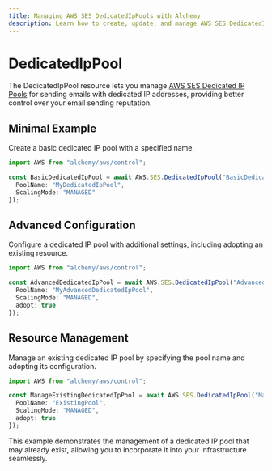 ```yaml
---
title: Managing AWS SES DedicatedIpPools with Alchemy
description: Learn how to create, update, and manage AWS SES DedicatedIpPools using Alchemy Cloud Control.
---
```


# DedicatedIpPool

The DedicatedIpPool resource lets you manage [AWS SES Dedicated IP Pools](https://docs.aws.amazon.com/ses/latest/userguide/) for sending emails with dedicated IP addresses, providing better control over your email sending reputation.

## Minimal Example

Create a basic dedicated IP pool with a specified name.

```ts
import AWS from "alchemy/aws/control";

const BasicDedicatedIpPool = await AWS.SES.DedicatedIpPool("BasicDedicatedIpPool", {
  PoolName: "MyDedicatedIpPool",
  ScalingMode: "MANAGED"
});
```

## Advanced Configuration

Configure a dedicated IP pool with additional settings, including adopting an existing resource.

```ts
import AWS from "alchemy/aws/control";

const AdvancedDedicatedIpPool = await AWS.SES.DedicatedIpPool("AdvancedDedicatedIpPool", {
  PoolName: "MyAdvancedDedicatedIpPool",
  ScalingMode: "MANAGED",
  adopt: true
});
```

## Resource Management

Manage an existing dedicated IP pool by specifying the pool name and adopting its configuration.

```ts
import AWS from "alchemy/aws/control";

const ManageExistingDedicatedIpPool = await AWS.SES.DedicatedIpPool("ManageExistingDedicatedIpPool", {
  PoolName: "ExistingPool",
  ScalingMode: "MANAGED",
  adopt: true
});
```

This example demonstrates the management of a dedicated IP pool that may already exist, allowing you to incorporate it into your infrastructure seamlessly.